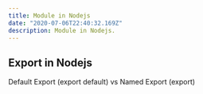 ```yaml
---
title: Module in Nodejs 
date: "2020-07-06T22:40:32.169Z"
description: Module in Nodejs.
---
```


## Export in Nodejs
Default Export (export default) vs Named Export (export)